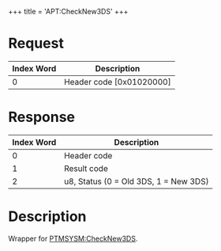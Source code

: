 +++
title = 'APT:CheckNew3DS'
+++

# Request

| Index Word | Description                |
|------------|----------------------------|
| 0          | Header code \[0x01020000\] |

# Response

| Index Word | Description                           |
|------------|---------------------------------------|
| 0          | Header code                           |
| 1          | Result code                           |
| 2          | u8, Status (0 = Old 3DS, 1 = New 3DS) |

# Description

Wrapper for [PTMSYSM:CheckNew3DS](PTMSYSM:CheckNew3DS "wikilink").
